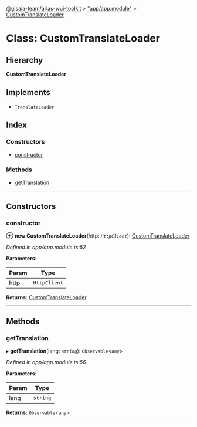 [@gisaia-team/arlas-wui-toolkit](../README.md) > ["app/app.module"](../modules/_app_app_module_.md) > [CustomTranslateLoader](../classes/_app_app_module_.customtranslateloader.md)

# Class: CustomTranslateLoader

## Hierarchy

**CustomTranslateLoader**

## Implements

* `TranslateLoader`

## Index

### Constructors

* [constructor](_app_app_module_.customtranslateloader.md#constructor)

### Methods

* [getTranslation](_app_app_module_.customtranslateloader.md#gettranslation)

---

## Constructors

<a id="constructor"></a>

###  constructor

⊕ **new CustomTranslateLoader**(http: *`HttpClient`*): [CustomTranslateLoader](_app_app_module_.customtranslateloader.md)

*Defined in app/app.module.ts:52*

**Parameters:**

| Param | Type |
| ------ | ------ |
| http | `HttpClient` |

**Returns:** [CustomTranslateLoader](_app_app_module_.customtranslateloader.md)

___

## Methods

<a id="gettranslation"></a>

###  getTranslation

▸ **getTranslation**(lang: *`string`*): `Observable`<`any`>

*Defined in app/app.module.ts:56*

**Parameters:**

| Param | Type |
| ------ | ------ |
| lang | `string` |

**Returns:** `Observable`<`any`>

___

